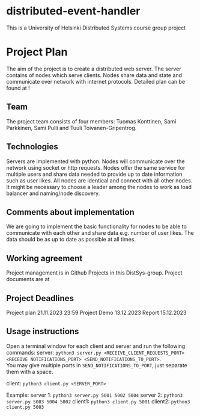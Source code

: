 # distributed-event-handler
This is a University of Helsinki Distributed Systems course group project

# Project Plan 

The aim of the project is to create a distributed web server. The server contains of nodes which serve clients. Nodes share data and state and communicate over network with internet protocols. Detailed plan can be found at <Link>!

## Team

The project team consists of four members: Tuomas Konttinen, Sami Parkkinen, Sami Pulli and Tuuli Toivanen-Gripentrog. 

## Technologies 

Servers are implemented with python. Nodes will communicate over the network using socket or http requests. Nodes offer the same service for multiple users and share data needed to provide up to date information such as user likes. All nodes are identical and connect with all other nodes. It might be necessary to choose a leader among the nodes to work as load balancer and naming/node discovery.

## Comments about implementation

We are going to implement the basic functionality for nodes to be able to communicate with each other and share data e.g. number of user likes. The data should be as up to date as possible at all times.

## Working agreement

Project management is in Github Projects in this DistSys-group.
Project documents are at <Link to Shared drive>

## Project Deadlines

Project plan 21.11.2023 23:59
Project Demo 13.12.2023
Report 15.12.2023

## Usage instructions
Open a terminal window for each client and server and run the following commands: 
server: `python3 server.py <RECEIVE_CLIENT_REQUESTS_PORT> <RECEIVE NOTIFICATIONS_PORT> <SEND_NOTIFICATIONS_TO_PORT>`.  
You may give multiple ports in `SEND_NOTIFICATIONS_TO_PORT`, just separate them with a space. 

client: `python3 client.py <SERVER_PORT>`

Example:
server 1: `python3 server.py 5001 5002 5004`
server 2: `python3 server.py 5003 5004 5002`
client1: `python3 client.py 5001`
client2: `python3 client.py 5003`

